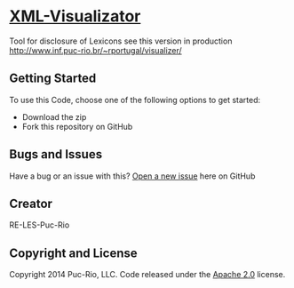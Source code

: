 # [XML-Visualizator](http://nitanilla.com/visualizer)  

Tool for disclosure of Lexicons
see this version in production http://www.inf.puc-rio.br/~rportugal/visualizer/

## Getting Started

To use this Code, choose one of the following options to get started:
* Download the zip
* Fork this repository on GitHub

## Bugs and Issues

Have a bug or an issue with this? [Open a new issue](https://github.com/ekalmentero/XML-visualization/issues) here on GitHub 

## Creator

RE-LES-Puc-Rio


## Copyright and License

Copyright 2014 Puc-Rio, LLC. Code released under the [Apache 2.0](https://github.com/ekalmentero/XML-visualization/blob/master/LICENSE) license.

